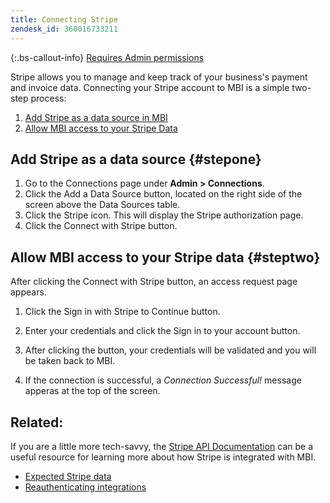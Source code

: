 ```yaml
---
title: Connecting Stripe
zendesk_id: 360016733211
---
```


{:.bs-callout-info}
[Requires Admin permissions](../../administrator/user-management/user-management.md)

Stripe allows you to manage and keep track of your business's payment and invoice data. Connecting your Stripe account to MBI is a simple two-step process:

1. [Add Stripe as a data source in MBI](../#stepone)
1. [Allow MBI access to your Stripe Data](../#steptwo)

## Add Stripe as a data source {#stepone}

1. Go to the Connections page under **Admin > Connections**.
1. Click the Add a Data Source button, located on the right side of the screen above the Data Sources table.
1. Click the Stripe icon. This will display the Stripe authorization page.
1. Click the Connect with Stripe button.

## Allow MBI access to your Stripe data {#steptwo}

After clicking the Connect with Stripe button, an access request page appears.

1. Click the Sign in with Stripe to Continue button.

1. Enter your credentials and click the Sign in to your account button.

1. After clicking the button, your credentials will be validated and you will be taken back to MBI.

1. If the connection is successful, a *Connection Successful!* message apperas at the top of the screen.

## Related:

If you are a little more tech-savvy, the [Stripe API Documentation](https://stripe.com/docs/api) can be a useful resource for learning more about how Stripe is integrated with MBI.

* [Expected Stripe data](../data-analyst/importing-data/integrations/stripe-data.md)
* [Reauthenticating integrations](https://support.magento.com/hc/en-us/articles/360016733151)

